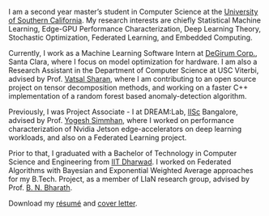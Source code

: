 I am a second year master’s student in Computer Science at the <a href="https://www.cs.usc.edu/">University of Southern California</a>. My research interests are chiefly Statistical Machine Learning, Edge-GPU Performance Characterization, Deep Learning Theory, Stochastic Optimization, Federated Learning, and Embedded Computing.

Currently, I work as a Machine Learning Software Intern at <a href="https://www.degirum.ai">DeGirum Corp.</a>, Santa Clara, where I focus on model optimization for hardware. I am also a Research Assistant in the Department of Computer Science at USC Viterbi, advised by Prof. <a href="https://vatsalsharan.github.io/">Vatsal Sharan</a>, where I am contributing to an open source project on tensor decomposition methods, and working on a faster C++ implementation of a random forest based anomaly-detection algorithm.

Previously, I was Project Associate - I at DREAM:Lab, <a href="https://iisc.ac.in/">IISc</a> Bangalore, advised by Prof. <a href="http://cds.iisc.ac.in/faculty/simmhan/">Yogesh Simmhan</a>, where I worked on performance characterization of Nvidia Jetson edge-accelerators on deep learning workloads, and also on a Federated Learning project.

Prior to that, I graduated with a Bachelor of Technology in Computer Science and Engineering from <a href="https://www.iitdh.ac.in/">IIT Dharwad</a>. I worked on Federated Algorithms with Bayesian and Exponential Weighted Average approaches for my B.Tech. Project, as a member of LIaN research group, advised by Prof. <a href="https://bnbharath.wordpress.com/">B. N. Bharath</a>.

Download my <a href="https://ksanu1998.github.io/uploads/Sai_Anuroop_Kesanapalli_Resume.pdf">résumé</a> and <a href="https://ksanu1998.github.io/uploads/Sai_Anuroop_Kesanapalli_Cover_Letter.pdf">cover letter</a>.
